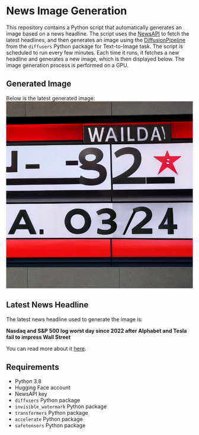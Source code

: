# News Image Generation
This repository contains a Python script that automatically generates an image based on a news headline. The script uses the [NewsAPI](https://newsapi.org/) to fetch the latest headlines, and then generates an image using the [DiffusionPipeline](https://github.com/huggingface/diffusers) from the `diffusers` Python package for Text-to-Image task.
The script is scheduled to run every few minutes. Each time it runs, it fetches a new headline and generates a new image, which is then displayed below. The image generation process is performed on a GPU.

## Generated Image
Below is the latest generated image:
![Generated Image](image.png)

## Latest News Headline
The latest news headline used to generate the image is:

**Nasdaq and S&P 500 log worst day since 2022 after Alphabet and Tesla fail to impress Wall Street**

You can read more about it [here](https://news.google.com/rss/articles/CBMijwFBVV95cUxPWVlPTExKRm1xdVQ5UGVKa1BIVGp1OURsSUtHNUE0aE91QVVtX0VPOHpxX0pZaVlMX2lGUGVHVjAyVHFPZlgtcExuQlM2NWJTTDRHSHFyZVlfVXdyLWhQaEVqc01CMG9PUHVTMjlxV29DWHlhdVVNSTliWEFNcEY5c3ZXSGVLQjEwbUJfY1JjTdIBhgFBVV95cUxOUzcwNVNUOFAxRnNLWXRacnQ3WUVsZ1hhZ1FMYTVwNzFQTkxIM25hOFBzVTd0S1QwZk1iNjR6TC15cUt1bXF6YXdoTEVWekVab1hURGVCZS1OeEV4OFMya0JJZ3lZWW5mQ3kxWnU5Vm1kb0hoUVVMR0Uzcm4tUXJkbW92Q1dOdw?oc=5).

## Requirements
- Python 3.8
- Hugging Face account
- NewsAPI key
- `diffusers` Python package
- `invisible_watermark` Python package
- `transformers` Python package
- `accelerate` Python package
- `safetensors` Python package
